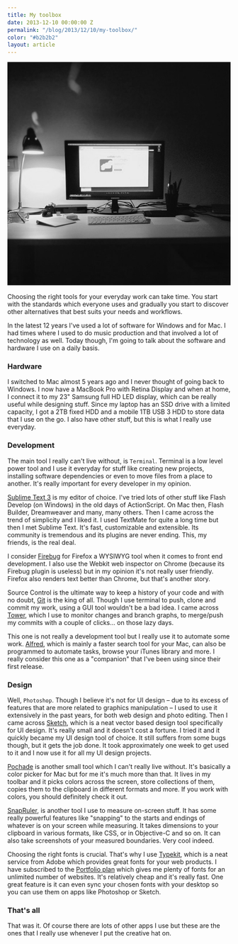 ```yaml
---
title: My toolbox
date: 2013-12-10 00:00:00 Z
permalink: "/blog/2013/12/10/my-toolbox/"
color: "#b2b2b2"
layout: article
---
```


![](/assets/images/posts/tool_box.jpg)

Choosing the right tools for your everyday work can take time. You start with the standards which everyone uses and gradually you start to discover other alternatives that best suits your needs and workflows.

In the latest 12 years I've used a lot of software for Windows and for Mac. I had times where I used to do music production and that involved a lot of technology as well. Today though, I'm going to talk about the software and hardware I use on a daily basis.

### Hardware

I switched to Mac almost 5 years ago and I never thought of going back to Windows. I now have a MacBook Pro with Retina Display and when at home, I connect it to my 23" Samsung full HD LED display, which can be really useful while designing stuff. Since my laptop has an SSD drive with a limited capacity, I got a 2TB fixed HDD and a mobile 1TB USB 3 HDD to store data that I use on the go. I also have other stuff, but this is what I really use everyday.

### Development

The main tool I really can't live without, is `Terminal`. Terminal is a low level power tool and I use it everyday for stuff like creating new projects, installing software dependencies or even to move files from a place to another. It's really important for every developer in my opinion.

[Sublime Text 3](http://www.sublimetext.com/3) is my editor of choice. I've tried lots of other stuff like Flash Develop (on Windows) in the old days of ActionScript. On Mac then, Flash Builder, Dreamweaver and many, many others. Then I came across the trend of simplicity and I liked it. I used TextMate for quite a long time but then I met Sublime Text. It's fast, customizable and extensible. Its community is tremendous and its plugins are never ending. This, my friends, is the real deal.

I consider [Firebug](http://getfirebug.com/) for Firefox a WYSIWYG tool when it comes to front end development. I also use the Webkit web inspector on Chrome (because its Firebug plugin is useless) but in my opinion it's not really user friendly. Firefox also renders text better than Chrome, but that's another story.

Source Control is the ultimate way to keep a history of your code and with no doubt, [Git](http://git-scm.com/) is the king of all. Though I use terminal to push, clone and commit my work, using a GUI tool wouldn't be a bad idea. I came across [Tower](http://www.git-tower.com/), which I use to monitor changes and branch graphs, to merge/push my commits with a couple of clicks... on those lazy days.

This one is not really a development tool but I really use it to automate some work. [Alfred](http://www.alfredapp.com/), which is mainly a faster search tool for your Mac, can also be programmed to automate tasks, browse your iTunes library and more. I really consider this one as a "companion" that I've been using since their first release.

### Design

Well, `Photoshop`. Though I believe it's not for UI design – due to its excess of features that are more related to graphics manipulation – I used to use it extensively in the past years, for both web design and photo editing. Then I came across [Sketch](http://www.bohemiancoding.com/sketch/), which is a neat vector based design tool specifically for UI design. It's really small and it doesn't cost a fortune. I tried it and it quickly became my UI design tool of choice. It still suffers from some bugs though, but it gets the job done. It took approximately one week to get used to it and I now use it for all my UI design projects.

[Pochade](http://fuelcollective.com/pochade) is another small tool which I can't really live without. It's basically a color picker for Mac but for me it's much more than that. It lives in my toolbar and it picks colors across the screen, store collections of them, copies them to the clipboard in different formats and more. If you work with colors, you should definitely check it out. 

[SnapRuler](http://www.snaprulerapp.com/), is another tool I use to measure on-screen stuff. It has some really powerful features like "snapping" to the starts and endings of whatever is on your screen while measuring. It takes dimensions to your clipboard in various formats, like CSS, or in Objective-C and so on. It can also take screenshots of your measured boundaries. Very cool indeed.

Choosing the right fonts is crucial. That's why I use [Typekit](https://typekit.com/), which is a neat service from Adobe which provides great fonts for your web products. I have subscribed to the [Portfolio plan](https://typekit.com/plans) which gives me plenty of fonts for an unlimited number of websites. It's relatively cheap and it's really fast. One great feature is it can even sync your chosen fonts with your desktop so you can use them on apps like Photoshop or Sketch. 

### That's all

That was it. Of course there are lots of other apps I use but these are the ones that I really use whenever I put the creative hat on.